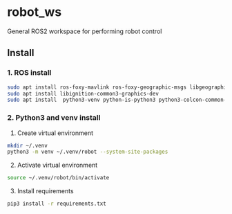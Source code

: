 # robot_ws
General ROS2 workspace for performing robot control  
## Install  
### 1. ROS install
```bash
sudo apt install ros-foxy-mavlink ros-foxy-geographic-msgs libgeographic-dev ros-foxy-eigen-stl-containers ros-foxy-diagnostic-updater ros-foxy-behaviortree-cpp-v3 ros-foxy-navigation2
sudo apt install libignition-common3-graphics-dev
sudo apt install  python3-venv python-is-python3 python3-colcon-common-extensions
```   
### 2. Python3 and venv install
1. Create virtual environment
```bash
mkdir ~/.venv
python3 -m venv ~/.venv/robot --system-site-packages
```  
2. Activate virtual environment
```bash
source ~/.venv/robot/bin/activate
```  
3. Install requirements
```bash
pip3 install -r requirements.txt
```
